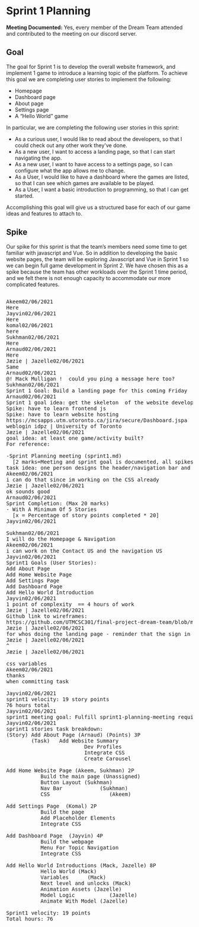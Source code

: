 # Sprint 1 Planning

**Meeting Documented:** Yes, every member of the Dream Team attended and contributed to the meeting on our discord server.

## Goal
The goal for Sprint 1 is to develop the overall website framework, and implement 1 game to introduce a learning topic of the platform. To achieve this goal we are completing user stories to implement the following:

* Homepage
* Dashboard page
* About page
* Settings page
* A “Hello World” game

In particular, we are completing the following user stories in this sprint:

* As a curious user, I would like to read about the developers, so that I could check out any other work they've done.
* As a new user, I want to access a landing page, so that I can start navigating the app.
* As a new user, I want to have access to a settings page, so I can configure what the app allows me to change.
* As a User, I would like to have a dashboard where the games are listed, so that I can see which games are available to be played.
* As a User, I want a basic introduction to programming, so that I can get started.

Accomplishing this goal will give us a structured base for each of our game ideas and features to attach to.

## Spike

Our spike for this sprint is that the team’s members need some time to get familiar with javascript and Vue. So in addition to developing the basic website pages, the team will be exploring Javascript and Vue in Sprint 1 so we can begin full game development in Sprint 2. We have chosen this as a spike because the team has other workloads over the Sprint 1 time period, and we felt there is not enough capacity to accommodate our more complicated features.

<pre>

Akeem02/06/2021
Here
Jayvin02/06/2021
Here
komal02/06/2021
here
Sukhman02/06/2021
Here
Arnaud02/06/2021
Here
Jæzie | Jazelle02/06/2021
Same
Arnaud02/06/2021
@! Mack Mulligan !  could you ping a message here too?
Sukhman02/06/2021
Sprint 1 Goal: Build a landing page for this coming Friday
Arnaud02/06/2021
Sprint 1 goal idea: get the skeleton  of the website developed
Spike: have to learn frontend js
Spike: have to learn website hosting
https://mcsapps.utm.utoronto.ca/jira/secure/Dashboard.jspa
weblogin idpz | University of Toronto
Jæzie | Jazelle02/06/2021
goal idea: at least one game/activity built?
For reference:

-Sprint Planning meeting (sprint1.md)
  [2 marks=Meeting and sprint goal is documented, all spikes clearly identified, team capacity recorded, participants are recorded, everyone has participated, decisions about user stories to be completed this sprint are clear, tasks breakdown is done.]
task idea: one person designs the header/navigation bar and footer (since it'll be the same across all pages)
Akeem02/06/2021
i can do that since im working on the CSS already
Jæzie | Jazelle02/06/2021
ok sounds good
Arnaud02/06/2021
Sprint Completion: (Max 20 marks) 
- With A Minimum Of 5 Stories
  [x = Percentage of story points completed * 20]
Jayvin02/06/2021

Sukhman02/06/2021
I will do the Homepage & Navigation
Akeem02/06/2021
i can work on the Contact US and the navigation US
Jayvin02/06/2021
Sprint1 Goals (User Stories):
Add About Page
Add Home Website Page
Add Settings Page
Add Dashboard Page
Add Hello World Introduction
Jayvin02/06/2021
1 point of complexity  == 4 hours of work
Jæzie | Jazelle02/06/2021
Github link to wireframes:
https://github.com/UTMCSC301/final-project-dream-team/blob/main/doc/sprint0/user-experience-interaction.md
Jæzie | Jazelle02/06/2021
for whos doing the landing page - reminder that the sign in and start learning buttons trigger an animation to show the signin card
Jæzie | Jazelle02/06/2021
^
Jæzie | Jazelle02/06/2021

css variables
Akeem02/06/2021
thanks
when committing task

Jayvin02/06/2021
sprint1 velocity: 19 story points
76 hours total
Jayvin02/06/2021
sprint1 meeting goal: Fulfill sprint1-planning-meeting requirements on the rubric
Jayvin02/06/2021
sprint1 stories task breakdown:
(Story) Add About Page (Arnaud) (Points) 3P 
        (Task)   Add Website Summary
                         Dev Profiles
                         Integrate CSS
                         Create Carousel

Add Home Website Page (Akeem, Sukhman) 2P
           Build the main page (Unassigned)
           Button Layout (Sukhman)
           Nav Bar            (Sukhman)
           CSS                   (Akeem)

Add Settings Page  (Komal) 2P
           Build the page
           Add Placeholder Elements
           Integrate CSS

Add Dashboard Page  (Jayvin) 4P
           Build the webpage
           Menu For Topic Navigation
           Integrate CSS

Add Hello World Introductions (Mack, Jazelle) 8P
           Hello World (Mack)
           Variables      (Mack)
           Next level and unlocks (Mack)
           Animation Assets (Jazelle)
           Model Logic           (Jazelle)
           Animate With Model (Jazelle)

Sprint1 velocity: 19 points
Total hours: 76

</pre>
